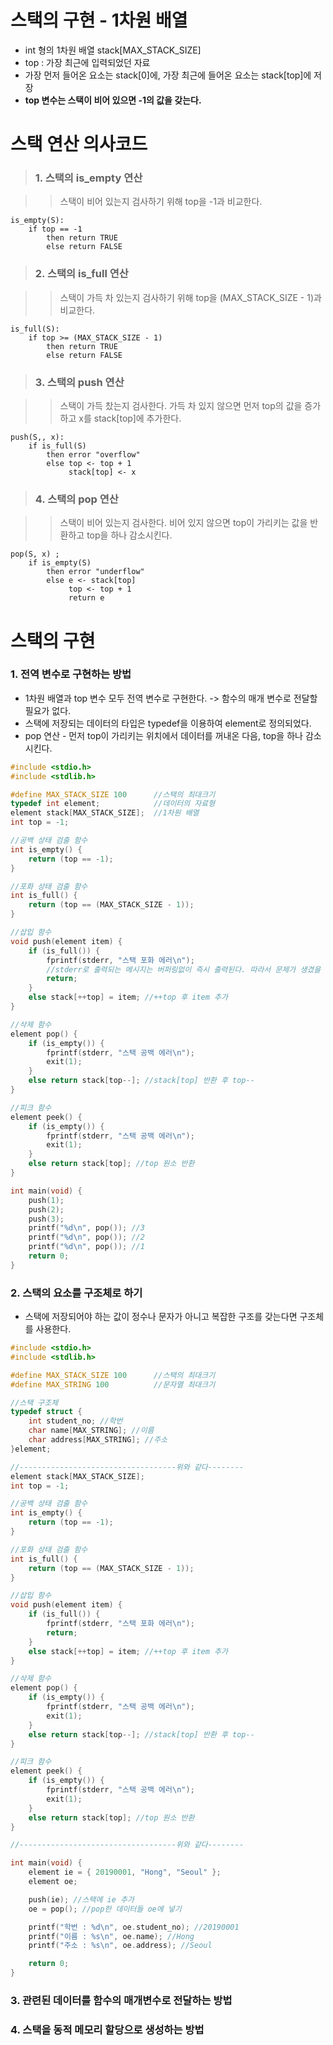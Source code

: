# 스택의 구현 - 1차원 배열

* int 형의 1차원 배열 stack[MAX_STACK_SIZE]
* top : 가장 최근에 입력되었던 자료
* 가장 먼저 들어온 요소는 stack[0]에, 가장 최근에 들어온 요소는 stack[top]에 저장
* **top 변수는 스택이 비어 있으면 -1의 값을 갖는다.**

# 스택 연산 의사코드
>### 1. 스택의 is_empty 연산

>>스택이 비어 있는지 검사하기 위해 top을 -1과 비교한다.

```
is_empty(S):
	if top == -1
		then return TRUE
		else return FALSE
```

>### 2. 스택의 is_full 연산

>>스택이 가득 차 있는지 검사하기 위해 top을 (MAX_STACK_SIZE - 1)과 비교한다.

```
is_full(S):
	if top >= (MAX_STACK_SIZE - 1)
		then return TRUE
		else return FALSE
```

>### 3. 스택의 push 연산

>>스택이 가득 찼는지 검사한다. 가득 차 있지 않으면 먼저 top의 값을 증가하고 x를 stack[top]에 추가한다.

```
push(S,, x):
	if is_full(S)
		then error "overflow"
		else top <- top + 1
			 stack[top] <- x
```

>### 4. 스택의 pop 연산

>>스택이 비어 있는지 검사한다. 비어 있지 않으면 top이 가리키는 값을 반환하고 top을 하나 감소시킨다.

```
pop(S, x) ;
	if is_empty(S)
		then error "underflow"
		else e <- stack[top]
			 top <- top + 1
			 return e
```

# 스택의 구현
### 1. 전역 변수로 구현하는 방법
* 1차원 배열과 top 변수 모두 전역 변수로 구현한다. -> 함수의 매개 변수로 전달할 필요가 없다.
* 스택에 저장되는 데이터의 타입은 typedef을 이용하여 element로 정의되었다.
* pop 연산 - 먼저 top이 가리키는 위치에서 데이터를 꺼내온 다음, top을 하나 감소시킨다.
```c
#include <stdio.h>
#include <stdlib.h>

#define MAX_STACK_SIZE 100		//스택의 최대크기
typedef int element;			//데이터의 자료형
element stack[MAX_STACK_SIZE];	//1차원 배열
int top = -1;

//공백 상태 검출 함수
int is_empty() {
	return (top == -1);
}

//포화 상태 검출 함수
int is_full() {
	return (top == (MAX_STACK_SIZE - 1));
}

//삽입 함수
void push(element item) {
	if (is_full()) {
		fprintf(stderr, "스택 포화 에러\n");
		//stderr로 출력되는 메시지는 버퍼링없이 즉시 출력된다. 따라서 문제가 생겼을 경우 즉시 출력된다.
		return;
	}
	else stack[++top] = item; //++top 후 item 추가
}

//삭제 함수
element pop() {
	if (is_empty()) {
		fprintf(stderr, "스택 공백 에러\n");
		exit(1);
	}
	else return stack[top--]; //stack[top] 반환 후 top--
}

//피크 함수
element peek() {
	if (is_empty()) {
		fprintf(stderr, "스택 공백 에러\n");
		exit(1);
	}
	else return stack[top]; //top 원소 반환
}

int main(void) {
	push(1);
	push(2);
	push(3);
	printf("%d\n", pop()); //3
	printf("%d\n", pop()); //2
	printf("%d\n", pop()); //1
	return 0;
}
```

### 2. 스택의 요소를 구조체로 하기
* 스택에 저장되어야 하는 값이 정수나 문자가 아니고 복잡한 구조를 갖는다면 구조체를 사용한다.
```c
#include <stdio.h>
#include <stdlib.h>

#define MAX_STACK_SIZE 100		//스택의 최대크기
#define MAX_STRING 100			//문자열 최대크기

//스택 구조체
typedef struct {
	int student_no; //학번
	char name[MAX_STRING]; //이름
	char address[MAX_STRING]; //주소
}element;

//-----------------------------------위와 같다--------
element stack[MAX_STACK_SIZE];
int top = -1;

//공백 상태 검출 함수
int is_empty() {
	return (top == -1);
}

//포화 상태 검출 함수
int is_full() {
	return (top == (MAX_STACK_SIZE - 1));
}

//삽입 함수
void push(element item) {
	if (is_full()) {
		fprintf(stderr, "스택 포화 에러\n");
		return;
	}
	else stack[++top] = item; //++top 후 item 추가
}

//삭제 함수
element pop() {
	if (is_empty()) {
		fprintf(stderr, "스택 공백 에러\n");
		exit(1);
	}
	else return stack[top--]; //stack[top] 반환 후 top--
}

//피크 함수
element peek() {
	if (is_empty()) {
		fprintf(stderr, "스택 공백 에러\n");
		exit(1);
	}
	else return stack[top]; //top 원소 반환
}

//-----------------------------------위와 같다--------

int main(void) {
	element ie = { 20190001, "Hong", "Seoul" };
	element oe;

	push(ie); //스택에 ie 추가
	oe = pop(); //pop한 데이터들 oe에 넣기

	printf("학번 : %d\n", oe.student_no); //20190001
	printf("이름 : %s\n", oe.name); //Hong
	printf("주소 : %s\n", oe.address); //Seoul

	return 0;
}

```

### 3. 관련된 데이터를 함수의 매개변수로 전달하는 방법

 
### 4. 스택을 동적 메모리 할당으로 생성하는 방법